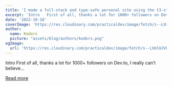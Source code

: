 ```yaml
---
title: 'I made a full-stack and type-safe personal site using the t3-stack (Next.js)!'
excerpt: 'Intro   First of all, thanks a lot for 1000+ followers on Dev.to, I really can’t believe...'
date: '2022-10-18'
coverImage: 'https://res.cloudinary.com/practicaldev/image/fetch/s--LVmlUJV8--/c_imagga_scale,f_auto,fl_progressive,h_420,q_auto,w_1000/https://dev-to-uploads.s3.amazonaws.com/uploads/articles/7huq4m0zmfvbsbxo7y1s.png'
author:
  name: Koders
  picture: "assets/blog/authors/koders.png"
ogImage:
  url: 'https://res.cloudinary.com/practicaldev/image/fetch/s--LVmlUJV8--/c_imagga_scale,f_auto,fl_progressive,h_420,q_auto,w_1000/https://dev-to-uploads.s3.amazonaws.com/uploads/articles/7huq4m0zmfvbsbxo7y1s.png'
---
```


Intro   First of all, thanks a lot for 1000+ followers on Dev.to, I really can’t believe...

[Read more](https://dev.to/asheeshh/i-made-a-full-stack-portfolio-site-using-nextjs-and-tailwind-366d)
